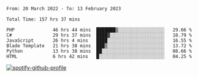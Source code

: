 <!--START_SECTION:waka-->

```text
From: 20 March 2022 - To: 13 February 2023

Total Time: 157 hrs 37 mins

PHP              46 hrs 44 mins  ███████▒░░░░░░░░░░░░░░░░░   29.66 %
C#               29 hrs 37 mins  ████▓░░░░░░░░░░░░░░░░░░░░   18.79 %
JavaScript       26 hrs 4 mins   ████░░░░░░░░░░░░░░░░░░░░░   16.55 %
Blade Template   21 hrs 38 mins  ███▒░░░░░░░░░░░░░░░░░░░░░   13.72 %
Python           13 hrs 38 mins  ██░░░░░░░░░░░░░░░░░░░░░░░   08.66 %
HTML             6 hrs 42 mins   █░░░░░░░░░░░░░░░░░░░░░░░░   04.25 %
```

<!--END_SECTION:waka-->
[![spotify-github-profile](https://spotify-github-profile.vercel.app/api/view?uid=c00zprrvy9xiloa9qnco3hmng&cover_image=true&theme=novatorem&show_offline=false&background_color=121212&bar_color=53b14f&bar_color_cover=false)](https://spotify-github-profile.vercel.app/api/view?uid=c00zprrvy9xiloa9qnco3hmng&redirect=true)
